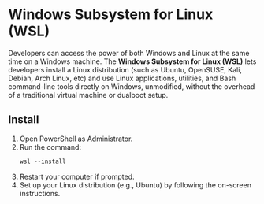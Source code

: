 # Windows Subsystem for Linux (WSL)
Developers can access the power of both Windows and Linux at the same time on a Windows machine. The **Windows Subsystem for Linux (WSL)** lets developers install a Linux distribution (such as Ubuntu, OpenSUSE, Kali, Debian, Arch Linux, etc) and use Linux applications, utilities, and Bash command-line tools directly on Windows, unmodified, without the overhead of a traditional virtual machine or dualboot setup.

## Install 

1. Open PowerShell as Administrator.
2. Run the command: 
   ```powershell
   wsl --install
   ```
3. Restart your computer if prompted.
4. Set up your Linux distribution (e.g., Ubuntu) by following the on-screen instructions.